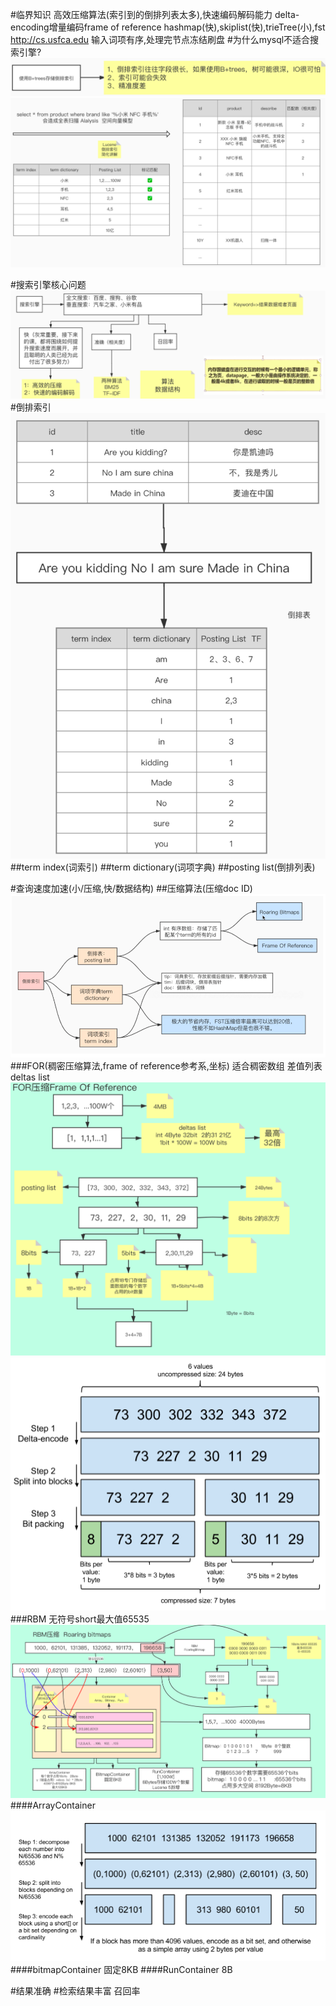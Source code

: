 #临界知识
高效压缩算法(索引到的倒排列表太多),快速编码解码能力
delta-encoding增量编码frame of reference
hashmap(快),skiplist(快),trieTree(小),fst
http://cs.usfca.edu
输入词项有序,处理完节点冻结刷盘
#为什么mysql不适合搜索引擎?
![](.z_es_00_搜索引擎原理_倒排索引_召回率_压缩算法_images/acb11e5e.png)
![](.z_es_00_搜索引擎原理_倒排索引_召回率_压缩算法_images/b4c72e9c.png)

#搜索引擎核心问题
![](.z_es_00_物理存储_数据结构_images/96ad1ab8.png)
#倒排索引
![](.z_es_00_搜索引擎原理_倒排索引_召回率_压缩算法_images/910137c0.png)
##term index(词索引)
##term dictionary(词项字典)
##posting list(倒排列表)

#查询速度加速(小/压缩,快/数据结构)
##压缩算法(压缩doc ID)
![](.z_es_00_搜索引擎原理_倒排索引_召回率_压缩算法_images/2647e65e.png)
###FOR(稠密压缩算法,frame of reference参考系,坐标)
适合稠密数组
差值列表deltas list
[](https://www.elastic.co/cn/blog/frame-of-reference-and-roaring-bitmaps)
![](.z_es_00_搜索引擎原理_倒排索引_召回率_压缩算法_images/aedb0f01.png)
![](.z_es_00_搜索引擎原理_倒排索引_召回率_压缩算法_images/a0cf89ea.png)
###RBM
无符号short最大值65535
![](.z_es_00_搜索引擎原理_倒排索引_召回率_压缩算法_images/9212b214.png)
####ArrayContainer
![](.z_es_00_搜索引擎原理_倒排索引_召回率_压缩算法_images/45da9492.png)
[](https://www.elastic.co/cn/blog/frame-of-reference-and-roaring-bitmaps)
####bitmapContainer
固定8KB
####RunContainer
8B

#结果准确
#检索结果丰富
召回率
